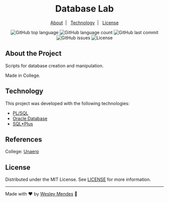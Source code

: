 <h1 align="center">
  Database Lab
</h1>

<p align="center">
  <a href="#about-the-project">About</a>&nbsp;&nbsp;|&nbsp;&nbsp;
  <a href="#technology">Technology</a>&nbsp;&nbsp;|&nbsp;&nbsp;
  <a href="#license">License</a>
</p>

<p align="center">
  <img alt="GitHub top language" src="https://img.shields.io/github/languages/top/wesgtox/Database-Lab?style=plastic" />
  <img alt="GitHub language count" src="https://img.shields.io/github/languages/count/wesgtox/Database-Lab?style=plastic" />
  <img alt="GitHub last commit" src="https://img.shields.io/github/last-commit/wesgtox/Database-Lab?style=plastic" />
  <img alt="GitHub issues" src="https://img.shields.io/github/issues/wesgtox/Database-Lab?style=plastic" />
  <img alt="License" src="https://img.shields.io/github/license/wesgtox/Database-Lab?style=plastic" />
</p>

## About the Project

Scripts for database creation and manipulation.

Made in College.


## Technology 

This project was developed with the following technologies:

- [PL/SQL](https://docs.oracle.com/database/121/LNPLS/toc.htm)
- [Oracle Database](https://www.oracle.com/br/database/)
- [SQL*Plus](https://docs.oracle.com/cd/B19306_01/server.102/b14357/qstart.htm)


## References

College: [Unaerp](http://www.unaerp.br/)


## License

Distributed under the MIT License. See [LICENSE](LICENSE) for more information.

---

Made with ♥ by [Wesley Mendes](https://wesleymendes.com.br/) :wave:
